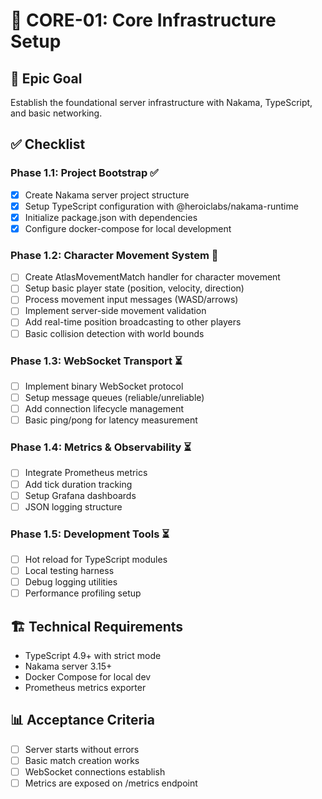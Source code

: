 # 🔧 CORE-01: Core Infrastructure Setup

## 🎯 Epic Goal
Establish the foundational server infrastructure with Nakama, TypeScript, and basic networking.

## ✅ Checklist

### Phase 1.1: Project Bootstrap ✅
- [x] Create Nakama server project structure
- [x] Setup TypeScript configuration with @heroiclabs/nakama-runtime
- [x] Initialize package.json with dependencies
- [x] Configure docker-compose for local development

### Phase 1.2: Character Movement System 🚧
- [ ] Create AtlasMovementMatch handler for character movement
- [ ] Setup basic player state (position, velocity, direction)
- [ ] Process movement input messages (WASD/arrows)
- [ ] Implement server-side movement validation
- [ ] Add real-time position broadcasting to other players
- [ ] Basic collision detection with world bounds

### Phase 1.3: WebSocket Transport ⏳
- [ ] Implement binary WebSocket protocol
- [ ] Setup message queues (reliable/unreliable)
- [ ] Add connection lifecycle management
- [ ] Basic ping/pong for latency measurement

### Phase 1.4: Metrics & Observability ⏳
- [ ] Integrate Prometheus metrics
- [ ] Add tick duration tracking
- [ ] Setup Grafana dashboards
- [ ] JSON logging structure

### Phase 1.5: Development Tools ⏳
- [ ] Hot reload for TypeScript modules
- [ ] Local testing harness
- [ ] Debug logging utilities
- [ ] Performance profiling setup

## 🏗️ Technical Requirements
- TypeScript 4.9+ with strict mode
- Nakama server 3.15+
- Docker Compose for local dev
- Prometheus metrics exporter

## 📊 Acceptance Criteria
- [ ] Server starts without errors
- [ ] Basic match creation works
- [ ] WebSocket connections establish
- [ ] Metrics are exposed on /metrics endpoint
